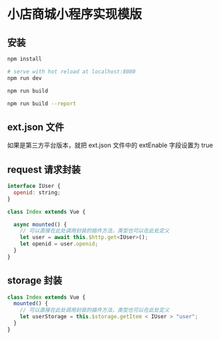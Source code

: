 # 小店商城小程序实现模版

## 安装

```bash
npm install

# serve with hot reload at localhost:8080
npm run dev

npm run build

npm run build --report
```

## ext.json 文件

如果是第三方平台版本，就把 ext.json 文件中的 extEnable 字段设置为 true

## request 请求封装

```javascript
interface IUser {
  openid: string;
}

class Index extends Vue {

  async mounted() {
    // 可以直接在此处调用封装的插件方法，类型也可以在此处定义
    let user = await this.$http.get<IUser>();
    let openid = user.openid;
  }
}
```

## storage 封装

```javascript
class Index extends Vue {
  mounted() {
    // 可以直接在此处调用封装的插件方法，类型也可以在此处定义
    let userStorage = this.$storage.getItem < IUser > "user";
  }
}
```
